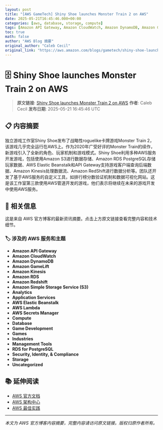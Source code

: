 ```yaml
---
layout: post
title: "[AWS GameTech] Shiny Shoe launches Monster Train 2 on AWS"
date: 2025-05-21T16:45:46.000+00:00
categories: [aws, database, storage, compute]
tags: [Amazon API Gateway, Amazon CloudWatch, Amazon DynamoDB, Amazon GameLift, Amazon Kinesis, Amazon RDS, Amazon Redshift, Amazon Simple Storage Service (S3), Analytics, Application Services, AWS Elastic Beanstalk, AWS Lambda, AWS Secrets Manager, Compute, Database, Game Development, Games, Industries, Management Tools, RDS for PostgreSQL, Security Identity Compliance, Storage, Uncategorized]
toc: true
math: false
author: "AWS Blog 摘要"
original_author: "Caleb Cecil"
original_link: "https://aws.amazon.com/blogs/gametech/shiny-shoe-launches-monster-train-2-on-aws/"
---
```


# 🗄️ Shiny Shoe launches Monster Train 2 on AWS

> **原文链接**: [Shiny Shoe launches Monster Train 2 on AWS](https://aws.amazon.com/blogs/gametech/shiny-shoe-launches-monster-train-2-on-aws/)
> **作者**: Caleb Cecil
> **发布日期**: 2025-05-21 16:45:46 UTC

## 📋 内容摘要

独立游戏工作室Shiny Shoe发布了战略性roguelike卡牌游戏Monster Train 2，该游戏几乎完全运行在AWS上。作为2020年广受好评的Monster Train的续作，新游戏引入了全新的角色、玩家机制和游戏模式。Shiny Shoe利用多种AWS服务开发游戏，包括使用Amazon S3进行数据存储、Amazon RDS PostgreSQL存储玩家数据、AWS Elastic Beanstalk和API Gateway支持游戏客户端查询后端数据、Amazon Kinesis处理数据流、Amazon RedShift进行数据分析等。团队还开发了基于AWS服务的自定义工具，如排行榜分数验证机制和数据可视化网站。这是该工作室第三款使用AWS管道开发的游戏，他们表示将继续在未来的游戏开发中使用AWS服务。

## 🔗 相关信息

这是来自 AWS 官方博客的最新资讯摘要。点击上方原文链接查看完整内容和技术细节。

### 🏷️ 涉及的 AWS 服务和主题

- **Amazon API Gateway**
- **Amazon CloudWatch**
- **Amazon DynamoDB**
- **Amazon GameLift**
- **Amazon Kinesis**
- **Amazon RDS**
- **Amazon Redshift**
- **Amazon Simple Storage Service (S3)**
- **Analytics**
- **Application Services**
- **AWS Elastic Beanstalk**
- **AWS Lambda**
- **AWS Secrets Manager**
- **Compute**
- **Database**
- **Game Development**
- **Games**
- **Industries**
- **Management Tools**
- **RDS for PostgreSQL**
- **Security, Identity, & Compliance**
- **Storage**
- **Uncategorized**

## 📚 延伸阅读

- [AWS 官方文档](https://docs.aws.amazon.com/)
- [AWS 架构中心](https://aws.amazon.com/architecture/)
- [AWS 最佳实践](https://aws.amazon.com/architecture/well-architected/)

---

*本文为 AWS 官方博客内容摘要，完整内容请访问原文链接。版权归原作者所有。*
